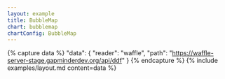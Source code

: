 ```yaml
---
layout: example
title: BubbleMap
chart: bubblemap
chartConfig: BubbleMap
---
```


{% capture data %}
  "data": {
    "reader": "waffle",
    "path": "https://waffle-server-stage.gapminderdev.org/api/ddf"
  }
{% endcapture %}
{% include examples/layout.md content=data %}
